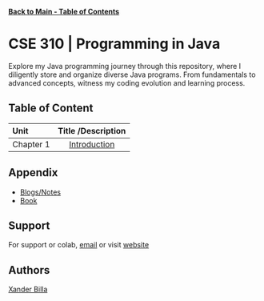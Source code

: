 [**Back to Main - Table of Contents**](https://github.com/xanderbilla/LPU-Academics/blob/main/README.md)

# CSE 310 | Programming in Java

Explore my Java programming journey through this repository, where I diligently store and organize diverse Java programs. From fundamentals to advanced concepts, witness my coding evolution and learning process.

## Table of Content

| Unit      |                                       Title /Description                                       |
| :-------- | :--------------------------------------------------------------------------------------------: |
| Chapter 1 | [Introduction](https://github.com/xanderbilla/LPU-Academics/tree/main/Docs/CSE310/CSE310_1.md) |

## Appendix

- [Blogs/Notes](https://xanderbilla.com/series/java)
- [Book](https://www.amazon.in/JAVA-COMPLETE-REFERENCE-Herbert-Schildt/dp/9355323719/ref=pd_lpo_sccl_1/258-7374788-6944108?pd_rd_w=sSoMq&content-id=amzn1.sym.c3daf87c-2802-47b7-8fa4-23dc91a4fca7&pf_rd_p=c3daf87c-2802-47b7-8fa4-23dc91a4fca7&pf_rd_r=C22QBTWSADVN71MF1TJZ&pd_rd_wg=vGCGq&pd_rd_r=f7bb1e96-3590-4b8c-bed2-19c679da7e87&pd_rd_i=9355323719&psc=1)

## Support

For support or colab, [email](mailto:dev.xanderbilla@gmail.com) or visit [website](https://xanderbilla.com)

## Authors

[Xander Billa](https://xanderbilla.com)

